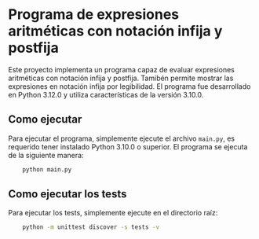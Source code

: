 # Programa de expresiones aritméticas con notación infija y postfija

Este proyecto implementa un programa capaz de evaluar expresiones aritméticas con notación infija y postfija. Tamibén permite mostrar las expresiones en notación infija por legibilidad. El programa fue desarrollado en Python 3.12.0 y utiliza características de la versión 3.10.0.

## Como ejecutar

Para ejecutar el programa, simplemente ejecute el archivo `main.py`, es requerido tener instalado Python 3.10.0 o superior. El programa se ejecuta de la siguiente manera:

```bash
	python main.py
```

## Como ejecutar los tests

Para ejecutar los tests, simplemente ejecute en el directorio raíz:

```bash
	python -m unittest discover -s tests -v
```